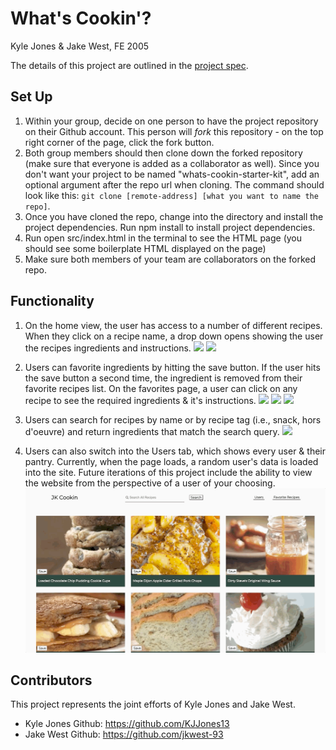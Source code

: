 # What's Cookin'?
Kyle Jones & Jake West, FE 2005

The details of this project are outlined in the <a href="https://frontend.turing.io/projects/whats-cookin.html" target="\__blank">project spec</a>.

## Set Up 

1. Within your group, decide on one person to have the project repository on their Github account. This person will *fork* this repository - on the top right corner of the page, click the fork button. 
2. Both group members should then clone down the forked repository (make sure that everyone is added as a collaborator as well). Since you don't want your project to be named "whats-cookin-starter-kit", add an optional argument after the repo url when cloning. The command should look like this: `git clone [remote-address] [what you want to name the repo]`.
3. Once you have cloned the repo, change into the directory and install the project dependencies. Run npm install to install project dependencies.
4. Run open src/index.html in the terminal to see the HTML page (you should see some boilerplate HTML displayed on the page)
5. Make sure both members of your team are collaborators on the forked repo.

## Functionality
1. On the home view, the user has access to a number of different recipes. When they click on a recipe name, a drop down opens showing the user the recipes ingredients and instructions.
![](assets/jkw-homepage.gif)
![](assets/jkw-homeview-dropdowns.gif)

2. Users can favorite ingredients by hitting the save button. If the user hits the save button a second time, the ingredient is removed from their favorite recipes list. On the favorites page, a user can click on any recipe to see the required ingredients & it's instructions.
![](assets/jkw-addFavorite.gif)
![](assets/jkw-removeFavorite.gif)
![](assets/jkw-favoritePopup.gif)

3. Users can search for recipes by name or by recipe tag (i.e., snack, hors d'oeuvre) and return ingredients that match the search query.
![](assets/jkw-search-pork.gif)

4. Users can also switch into the Users tab, which shows every user & their pantry. Currently, when the page loads, a random user's data is loaded into the site. Future iterations of this project include the ability to view the website from the perspective of a user of your choosing.
![](assets/jkw-User-view.gif)

## Contributors
This project represents the joint efforts of Kyle Jones and Jake West.
* Kyle Jones Github: https://github.com/KJJones13
* Jake West Github: https://github.com/jkwest-93
